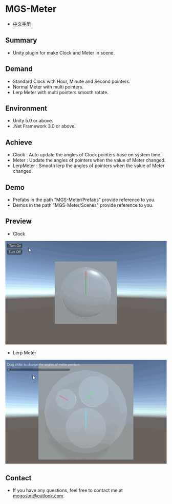 ﻿# MGS-Meter
- [中文手册](./README_ZH.md)

## Summary
- Unity plugin for make Clock and Meter in scene.

## Demand
- Standard Clock with Hour, Minute and Second pointers.
- Normal Meter with multi pointers.
- Lerp Meter with multi pointers smooth rotate.

## Environment
- Unity 5.0 or above.
- .Net Framework 3.0 or above.

## Achieve
- Clock : Auto update the angles of Clock pointers base on system time.
- Meter : Update the angles of pointers when the value of Meter changed.
- LerpMeter : Smooth lerp the angles of pointers when the value of Meter changed.

## Demo
- Prefabs in the path "MGS-Meter/Prefabs" provide reference to you.
- Demos in the path "MGS-Meter/Scenes" provide reference to you.

## Preview
- Clock

![Clock](./Attachments/README_Image/Clock.gif)﻿

- Lerp Meter

![Lerp Meter](./Attachments/README_Image/LerpMeter.gif)﻿

## Contact
- If you have any questions, feel free to contact me at mogoson@outlook.com.